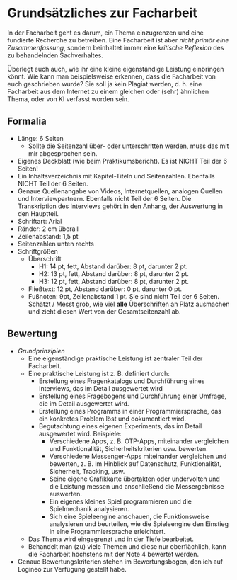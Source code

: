 # Grundsätzliches zur Facharbeit

In der Facharbeit geht es darum, ein Thema einzugrenzen und eine fundierte Recherche zu betreiben. Eine Facharbeit ist aber *nicht primär eine Zusammenfassung*, sondern beinhaltet immer eine *kritische Reflexion* des zu behandelnden Sachverhaltes.

Überlegt euch auch, wie ihr eine kleine eigenständige Leistung einbringen könnt. Wie kann man beispielsweise erkennen, dass die Facharbeit von euch geschrieben wurde? Sie soll ja kein Plagiat werden, d. h. eine Facharbeit aus dem Internet zu einem gleichen oder (sehr) ähnlichen Thema, oder von KI verfasst worden sein.

## Formalia

- Länge: 6 Seiten
  - Sollte die Seitenzahl über- oder unterschritten werden, muss das mit mir abgesprochen sein.
- Eigenes Deckblatt (wie beim Praktikumsbericht). Es ist NICHT Teil der 6 Seiten!
- Ein Inhaltsverzeichnis mit Kapitel-Titeln und Seitenzahlen. Ebenfalls NICHT Teil der 6 Seiten.
- Genaue Quellenangabe von Videos, Internetquellen, analogen Quellen und Interviewpartnern. Ebenfalls nicht Teil der 6 Seiten. Die Transkription des Interviews gehört in den Anhang, der Auswertung in den Hauptteil.
- Schriftart: Arial
- Ränder: 2 cm überall
- Zeilenabstand: 1,5 pt
- Seitenzahlen unten rechts
- Schriftgrößen
  - Überschrift
    - H1: 14 pt, fett, Abstand darüber: 8 pt, darunter 2 pt.
    - H2: 13 pt, fett, Abstand darüber: 8 pt, darunter 2 pt.
    - H3: 12 pt, fett, Abstand darüber: 8 pt, darunter 2 pt.
  - Fließtext: 12 pt, Abstand darüber: 0 pt, darunter 0 pt.
  - Fußnoten: 9pt, Zeilenabstand 1 pt. Sie sind nicht Teil der 6 Seiten. Schätzt / Messt grob, wie viel **alle** Überschriften an Platz ausmachen und zieht diesen Wert von der Gesamtseitenzahl ab.

## Bewertung

- *Grundprinzipien*
  - Eine eigenständige praktische Leistung ist zentraler Teil der Facharbeit.
  - Eine praktische Leistung ist z. B. definiert durch:
    - Erstellung eines Fragenkatalogs und Durchführung eines Interviews, das im Detail ausgewertet wird
    - Erstellung eines Fragebogens und Durchführung einer Umfrage, die im Detail ausgewertet wird.
    - Erstellung eines Programms in einer Programmiersprache, das ein konkretes Problem löst und dokumentiert wird.
    - Begutachtung eines eigenen Experiments, das im Detail ausgewertet wird. Beispiele:
      - Verschiedene Apps, z. B. OTP-Apps, miteinander vergleichen und Funktionalität, Sicherheitskriterien usw. bewerten.
      - Verschiedene Messenger-Apps miteinander vergleichen und bewerten, z. B. im Hinblick auf Datenschutz, Funktionalität, Sicherheit, Tracking, usw.
      - Seine eigene Grafikkarte übertakten oder undervolten und die Leistung messen und anschließend die Messergebnisse auswerten.
      - Ein eigenes kleines Spiel programmieren und die Spielmechanik analysieren.
      - Sich eine Spieleengine anschauen, die Funktionsweise analysieren und beurteilen, wie die Spieleengine den Einstieg in eine Programmiersprache erleichtert.
  - Das Thema wird eingegrenzt und in der Tiefe bearbeitet.
  - Behandelt man (zu) viele Themen und diese nur oberflächlich, kann die Facharbeit höchstens mit der Note 4 bewertet werden.
- Genaue Bewertungskriterien stehen im Bewertungsbogen, den ich auf Logineo zur Verfügung gestellt habe.
